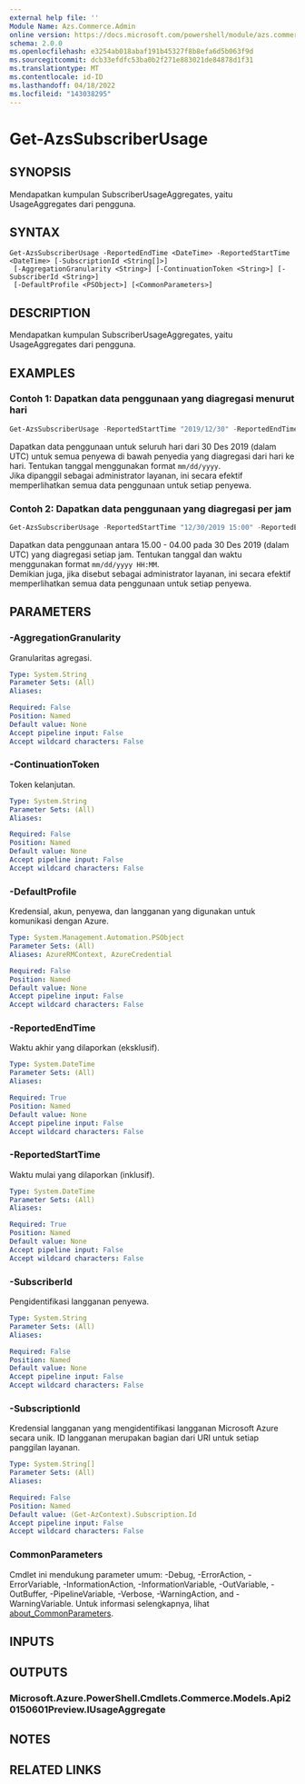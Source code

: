 ```yaml
---
external help file: ''
Module Name: Azs.Commerce.Admin
online version: https://docs.microsoft.com/powershell/module/azs.commerce.admin/get-azssubscriberusage
schema: 2.0.0
ms.openlocfilehash: e3254ab018abaf191b45327f8b8efa6d5b063f9d
ms.sourcegitcommit: dcb33efdfc53ba0b2f271e883021de84878d1f31
ms.translationtype: MT
ms.contentlocale: id-ID
ms.lasthandoff: 04/18/2022
ms.locfileid: "143038295"
---
```

# Get-AzsSubscriberUsage

## SYNOPSIS
Mendapatkan kumpulan SubscriberUsageAggregates, yaitu UsageAggregates dari pengguna.

## SYNTAX

```
Get-AzsSubscriberUsage -ReportedEndTime <DateTime> -ReportedStartTime <DateTime> [-SubscriptionId <String[]>]
 [-AggregationGranularity <String>] [-ContinuationToken <String>] [-SubscriberId <String>]
 [-DefaultProfile <PSObject>] [<CommonParameters>]
```

## DESCRIPTION
Mendapatkan kumpulan SubscriberUsageAggregates, yaitu UsageAggregates dari pengguna.

## EXAMPLES

### Contoh 1: Dapatkan data penggunaan yang diagregasi menurut hari
```powershell
Get-AzsSubscriberUsage -ReportedStartTime "2019/12/30" -ReportedEndTime "2019-12-31" -AggregationGranularity Daily
```

Dapatkan data penggunaan untuk seluruh hari dari 30 Des 2019 (dalam UTC) untuk semua penyewa di bawah penyedia yang diagregasi dari hari ke hari. Tentukan tanggal menggunakan format `mm/dd/yyyy`.  
Jika dipanggil sebagai administrator layanan, ini secara efektif memperlihatkan semua data penggunaan untuk setiap penyewa.

### Contoh 2: Dapatkan data penggunaan yang diagregasi per jam
```powershell
Get-AzsSubscriberUsage -ReportedStartTime "12/30/2019 15:00" -ReportedEndTime "12/30/2019 16:00" -AggregationGranularity Hourly
```

Dapatkan data penggunaan antara 15.00 - 04.00 pada 30 Des 2019 (dalam UTC) yang diagregasi setiap jam. Tentukan tanggal dan waktu menggunakan format `mm/dd/yyyy HH:MM`.  
Demikian juga, jika disebut sebagai administrator layanan, ini secara efektif memperlihatkan semua data penggunaan untuk setiap penyewa.

## PARAMETERS

### -AggregationGranularity
Granularitas agregasi.

```yaml
Type: System.String
Parameter Sets: (All)
Aliases:

Required: False
Position: Named
Default value: None
Accept pipeline input: False
Accept wildcard characters: False

```

### -ContinuationToken
Token kelanjutan.

```yaml
Type: System.String
Parameter Sets: (All)
Aliases:

Required: False
Position: Named
Default value: None
Accept pipeline input: False
Accept wildcard characters: False

```

### -DefaultProfile
Kredensial, akun, penyewa, dan langganan yang digunakan untuk komunikasi dengan Azure.

```yaml
Type: System.Management.Automation.PSObject
Parameter Sets: (All)
Aliases: AzureRMContext, AzureCredential

Required: False
Position: Named
Default value: None
Accept pipeline input: False
Accept wildcard characters: False

```

### -ReportedEndTime
Waktu akhir yang dilaporkan (eksklusif).

```yaml
Type: System.DateTime
Parameter Sets: (All)
Aliases:

Required: True
Position: Named
Default value: None
Accept pipeline input: False
Accept wildcard characters: False

```

### -ReportedStartTime
Waktu mulai yang dilaporkan (inklusif).

```yaml
Type: System.DateTime
Parameter Sets: (All)
Aliases:

Required: True
Position: Named
Default value: None
Accept pipeline input: False
Accept wildcard characters: False

```

### -SubscriberId
Pengidentifikasi langganan penyewa.

```yaml
Type: System.String
Parameter Sets: (All)
Aliases:

Required: False
Position: Named
Default value: None
Accept pipeline input: False
Accept wildcard characters: False

```

### -SubscriptionId
Kredensial langganan yang mengidentifikasi langganan Microsoft Azure secara unik. ID langganan merupakan bagian dari URI untuk setiap panggilan layanan.

```yaml
Type: System.String[]
Parameter Sets: (All)
Aliases:

Required: False
Position: Named
Default value: (Get-AzContext).Subscription.Id
Accept pipeline input: False
Accept wildcard characters: False

```

### CommonParameters
Cmdlet ini mendukung parameter umum: -Debug, -ErrorAction, -ErrorVariable, -InformationAction, -InformationVariable, -OutVariable, -OutBuffer, -PipelineVariable, -Verbose, -WarningAction, and -WarningVariable. Untuk informasi selengkapnya, lihat [about_CommonParameters](http://go.microsoft.com/fwlink/?LinkID=113216).

## INPUTS

## OUTPUTS

### Microsoft.Azure.PowerShell.Cmdlets.Commerce.Models.Api20150601Preview.IUsageAggregate



## NOTES

## RELATED LINKS
